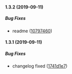 #### 1.3.2 (2019-09-11)

##### Bug Fixes

*   readme ([10797460](https://github.com/nowcando/nowjs-bpmn-moddle/commit/1079746044cb70c4dd922fffed65b66bf16ebae5))

#### 1.3.1 (2019-09-11)

##### Bug Fixes

*  changelog fixed ([1741d1e7](https://github.com/nowcando/nowjs-bpmn-moddle/commit/1741d1e786c12438fb9309fc3bf1fc6230de6fd9))

